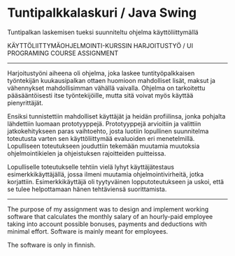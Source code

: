 # Tuntipalkkalaskuri / Java Swing
Tuntipalkan laskemisen tueksi suunniteltu ohjelma käyttöliittymällä

KÄYTTÖLIITTYMÄOHJELMOINTI-KURSSIN HARJOITUSTYÖ / UI PROGRAMING COURSE ASSIGNMENT
- - - - - - - - - - - - - - - - - - - - - - - - - - - - - - - - - - - - - - - - -
Harjoitustyöni aiheena oli ohjelma, joka laskee tuntityöpalkkaisen työntekijän kuukausipalkan ottaen huomioon mahdolliset lisät, maksut ja vähennykset 
mahdollisimman vähällä vaivalla. Ohjelma on tarkoitettu pääsääntöisesti itse työntekijöille, mutta sitä voivat myös käyttää pienyrittäjät.

Ensiksi tunnistettiin mahdolliset käyttäjät ja heidän profiilinsa, jonka pohjalta lähdettiin luomaan prototyyppejä. Prototyyppejä arvioitiin ja valittiin 
jatkokehitykseen paras vaihtoehto, josta luotiin lopullinen suunnitelma toteutusta varten sen käyttöliittymää evaluoiden eri menetelmillä. Lopulliseen 
toteutukseen jouduttiin tekemään muutamia muutoksia ohjelmointikielen ja ohjeistuksen rajoitteiden puitteissa.

Lopulliselle toteutukselle tehtiin vielä lyhyt käyttäjätestaus esimerkkikäyttäjällä, jossa ilmeni muutamia ohjelmointivirheitä, jotka korjattiin. 
Esimerkkikäyttäjä oli tyytyväinen lopputoteutukseen ja uskoi, että se tulee helpottamaan hänen tehtäviensä suorittamista.

- - -

The purpose of my assignment was to design and implement working software that calculates the monthly salary of an hourly-paid employee taking into account 
possible bonuses, payments and deductions with minimal effort. Software is mainly meant for employees.

The software is only in finnish.
